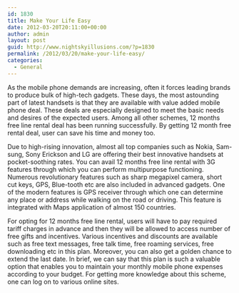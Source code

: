 ```yaml
---
id: 1830
title: Make Your Life Easy
date: 2012-03-20T20:11:00+00:00
author: admin
layout: post
guid: http://www.nightskyillusions.com/?p=1830
permalink: /2012/03/20/make-your-life-easy/
categories:
  - General
---
```

As the mobile phone demands are increasing, often it forces leading brands to produce bulk of high-tech gadgets. These days, the most astounding part of latest handsets is that they are available with value added mobile phone deal. These deals are especially designed to meet the basic needs and desires of the expected users. Among all other schemes, 12 months free line rental deal has been running successfully. By getting 12 month free rental deal, user can save his time and money too.

Due to high-rising innovation, almost all top companies such as Nokia, Sam-sung, Sony Erickson and LG are offering their best innovative handsets at pocket-soothing rates. You can avail 12 months free line rental with 3G features through which you can perform multipurpose functioning. Numerous revolutionary features such as sharp megapixel camera, short cut keys, GPS, Blue-tooth etc are also included in advanced gadgets. One of the modern features is GPS receiver through which one can determine any place or address while walking on the road or driving. This feature is integrated with Maps application of almost 150 countries.

For opting for 12 months free line rental, users will have to pay required tariff charges in advance and then they will be allowed to access number of free gifts and incentives. Various incentives and discounts are available such as free text messages, free talk time, free roaming services, free downloading etc in this plan. Moreover, you can also get a golden chance to extend the last date. In brief, we can say that this plan is such a valuable option that enables you to maintain your monthly mobile phone expenses according to your budget. For getting more knowledge about this scheme, one can log on to various online sites.